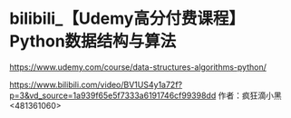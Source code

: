 # bilibili_【Udemy高分付费课程】Python数据结构与算法

https://www.udemy.com/course/data-structures-algorithms-python/

https://www.bilibili.com/video/BV1US4y1a72f?p=3&vd_source=1a939f65e5f7333a6191746cf99398dd
作者：疯狂滴小黑<481361060>
